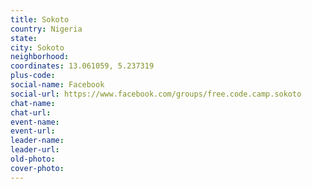 ```yaml
---
title: Sokoto
country: Nigeria
state: 
city: Sokoto
neighborhood: 
coordinates: 13.061059, 5.237319
plus-code:
social-name: Facebook
social-url: https://www.facebook.com/groups/free.code.camp.sokoto
chat-name:
chat-url:
event-name:
event-url:
leader-name:
leader-url:
old-photo: 
cover-photo:
---
```

